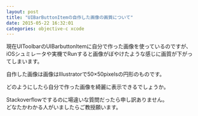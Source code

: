 ```yaml
---
layout: post
title: "UIBarButtonItemの自作した画像の画質について"
date: 2015-05-22 16:32:01
categories: objective-c xcode
---
```

<p>現在UIToolbarのUIBarbuttonItemに自分で作った画像を使っているのですが、iOSシュミレータや実機でRunすると画像がぼやけたような感じに画質が下がってしまいます。</p>

<p>自作した画像は画像はIllustratorで50×50pixelsの円形のものです。</p>

<p>どのようにしたら自分で作った画像を綺麗に表示できるでしょうか。</p>

<p>Stackoverflowでするのに場違いな質問だったら申し訳ありません。<br>
どなたかわかる人がいましたらご教授願います。</p>
